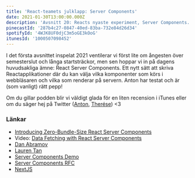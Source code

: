 ```yaml
---
title: 'React-teamets julklapp: Server Components'
date: 2021-01-30T13:00:00.000Z
description: 'Avsnitt 20: Reacts nyaste experiment, Server Components. Vad är det och vad är det bra för?'
pinecastId: '287b4c27-0847-40ed-83ba-732e84d26d34'
spotifyId: '4WJK8UF0djC3m5oGE3kOoG'
itunesId: '1000507098452'
---
```


I det första avsnittet inspelat 2021 ventilerar vi först lite om ångesten över semesterslut och långa startsträckor, men sen hoppar vi in på dagens huvudsakliga ämne: React Server Components. Ett nytt sätt att skriva Reactapplikationer där du kan välja vilka komponenter som körs i webbläsaren och vilka som renderar på servern. Anton har testat och är (som vanligt) rätt pepp!

Om du gillar podden blir vi väldigt glada för en liten recension i iTunes eller om du säger hej på Twitter ([Anton](https://twitter.com/Awnton), [Therése](https://twitter.com/tkomstadius)) <3

### Länkar

- [Introducing Zero-Bundle-Size React Server Components](https://reactjs.org/blog/2020/12/21/data-fetching-with-react-server-components.html)
- Video: [Data Fetching with React Server Components](https://www.youtube.com/watch?v=TQQPAU21ZUw)
- [Dan Abramov](https://twitter.com/dan_abramov)
- [Lauren Tan](https://twitter.com/sugarpirate_)
- [Server Components Demo](https://github.com/reactjs/server-components-demo)
- [Server Components RFC](https://github.com/reactjs/rfcs/blob/bf51f8755ddb38d92e23ad415fc4e3c02b95b331/text/0000-server-components.md)
- [NextJS](https://nextjs.org)
